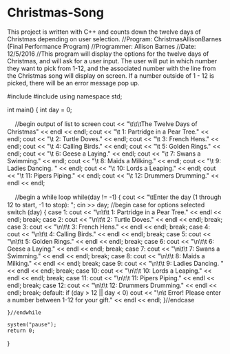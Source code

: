 # Christmas-Song
This project is written with C++ and counts down the twelve days of Christmas depending on user selection.
//Program: ChristmasAllisonBarnes (Final Performance Program)
//Programmer: Allison Barnes
//Date: 12/5/2016
//This program will display the options for the twelve days of Christmas, and will ask for a user input. The user will put in which number they want to pick from 1-12, and the associated number with the line from the Christmas song will display on screen. If a number outside of 1 - 12 is picked, there will be an error message pop up.

#include <iostream>
#include <cmath>
using namespace std;

int main()
{
	int day			= 0;

　
	//begin output of list to screen
	cout << "\t\t\tThe Twelve Days of Christmas" << endl << endl;
	cout << "\t 1: Partridge in a Pear Tree." << endl;
	cout << "\t 2: Turtle Doves." << endl;
	cout << "\t 3: French Hens." << endl;
	cout << "\t 4: Calling Birds." << endl;
	cout << "\t 5: Golden Rings." << endl;
	cout << "\t 6: Geese a Laying." << endl;
	cout << "\t 7: Swans a Swimming." << endl;
	cout << "\t 8: Maids a Milking." << endl;
	cout << "\t 9: Ladies Dancing. " << endl;
	cout << "\t 10: Lords a Leaping." << endl;
	cout << "\t 11: Pipers Piping." << endl;
	cout << "\t 12: Drummers Drumming." << endl << endl;

　
//begin a while loop
	while(day != -1)
	{
		cout << "\tEnter the day (1 through 12 to start, -1 to stop): ";
		cin >> day;
	//begin case for options selected
		switch (day)
		{
		case 1:
			cout << "\n\t\t 1: Partridge in a Pear Tree." << endl << endl;
			break;
		case 2:
			cout << "\n\t\t 2: Turtle Doves." << endl << endl;
			break;
		case 3:
			cout << "\n\t\t 3: French Hens." << endl << endl;
			break;
		case 4:
			cout << "\n\t\t 4: Calling Birds." << endl << endl;
			break;
		case 5:
			cout << "\n\t\t 5: Golden Rings." << endl << endl;
			break;
		case 6:
			cout << "\n\t\t 6: Geese a Laying." << endl << endl;
			break;
		case 7:
			cout << "\n\t\t 7: Swans a Swimming." << endl << endl;
			break;
		case 8:
			cout << "\n\t\t 8: Maids a Milking." << endl << endl;
			break;
		case 9:
			cout << "\n\t\t 9: Ladies Dancing. " << endl << endl;
			break;
		case 10:
			cout << "\n\t\t 10: Lords a Leaping." << endl << endl;
			break;
		case 11:
			cout << "\n\t\t 11: Pipers Piping." << endl << endl;
			break;
		case 12:
			cout << "\n\t\t 12: Drummers Drumming." << endl << endl;
			break;
		default:
			if (day > 12 || day < 0)
			cout << "\n\t Error! Please enter a number between 1-12 for your gift." << endl << endl;
		}//endcase

	}//endwhile	

	system("pause");
	return 0;

}
